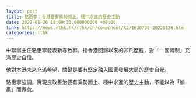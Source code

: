 ```yaml
---
layout: post
title: 駱惠寧：香港要有乘勢而上、穩中求進的歷史主動
date: 2022-01-26 18:09:33.000000000 +08:00
link: https://news.rthk.hk/rthk/ch/component/k2/1630730-20220126.htm
categories: rthk
---
```


中聯辦主任駱惠寧發表新春致辭，指香港回歸以來的非凡歷程，對「一國兩制」充滿歷史自信。

他對本港未來充滿希望，關鍵是要有堅定融入國家發展大局的歷史自覺。

駱惠寧強調，實現良政善治要有乘勢而上、穩中求進的歷史主動，不能以為「躺贏」而懈怠。
